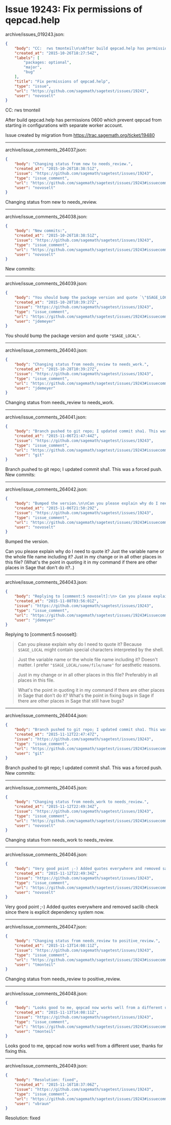 # Issue 19243: Fix permissions of qepcad.help

archive/issues_019243.json:
```json
{
    "body": "CC:  rws tmonteil\n\nAfter build qepcad.help has permissions 0600 which prevent qepcad from starting in configurations with separate worker account.\n\nIssue created by migration from https://trac.sagemath.org/ticket/19480\n\n",
    "created_at": "2015-10-26T18:27:54Z",
    "labels": [
        "packages: optional",
        "major",
        "bug"
    ],
    "title": "Fix permissions of qepcad.help",
    "type": "issue",
    "url": "https://github.com/sagemath/sagetest/issues/19243",
    "user": "novoselt"
}
```
CC:  rws tmonteil

After build qepcad.help has permissions 0600 which prevent qepcad from starting in configurations with separate worker account.

Issue created by migration from https://trac.sagemath.org/ticket/19480





---

archive/issue_comments_264037.json:
```json
{
    "body": "Changing status from new to needs_review.",
    "created_at": "2015-10-26T18:38:51Z",
    "issue": "https://github.com/sagemath/sagetest/issues/19243",
    "type": "issue_comment",
    "url": "https://github.com/sagemath/sagetest/issues/19243#issuecomment-264037",
    "user": "novoselt"
}
```

Changing status from new to needs_review.



---

archive/issue_comments_264038.json:
```json
{
    "body": "New commits:",
    "created_at": "2015-10-26T18:38:51Z",
    "issue": "https://github.com/sagemath/sagetest/issues/19243",
    "type": "issue_comment",
    "url": "https://github.com/sagemath/sagetest/issues/19243#issuecomment-264038",
    "user": "novoselt"
}
```

New commits:



---

archive/issue_comments_264039.json:
```json
{
    "body": "You should bump the package version and quote `\"$SAGE_LOCAL\"`.",
    "created_at": "2015-10-28T10:39:27Z",
    "issue": "https://github.com/sagemath/sagetest/issues/19243",
    "type": "issue_comment",
    "url": "https://github.com/sagemath/sagetest/issues/19243#issuecomment-264039",
    "user": "jdemeyer"
}
```

You should bump the package version and quote `"$SAGE_LOCAL"`.



---

archive/issue_comments_264040.json:
```json
{
    "body": "Changing status from needs_review to needs_work.",
    "created_at": "2015-10-28T10:39:27Z",
    "issue": "https://github.com/sagemath/sagetest/issues/19243",
    "type": "issue_comment",
    "url": "https://github.com/sagemath/sagetest/issues/19243#issuecomment-264040",
    "user": "jdemeyer"
}
```

Changing status from needs_review to needs_work.



---

archive/issue_comments_264041.json:
```json
{
    "body": "Branch pushed to git repo; I updated commit sha1. This was a forced push. New commits:",
    "created_at": "2015-11-06T21:47:44Z",
    "issue": "https://github.com/sagemath/sagetest/issues/19243",
    "type": "issue_comment",
    "url": "https://github.com/sagemath/sagetest/issues/19243#issuecomment-264041",
    "user": "git"
}
```

Branch pushed to git repo; I updated commit sha1. This was a forced push. New commits:



---

archive/issue_comments_264042.json:
```json
{
    "body": "Bumped the version.\n\nCan you please explain why do I need to quote it? Just the variable name or the whole file name including it? Just in my change or in all other places in this file? (What's the point in quoting it in my command if there are other places in Sage that don't do it?..)",
    "created_at": "2015-11-06T21:50:29Z",
    "issue": "https://github.com/sagemath/sagetest/issues/19243",
    "type": "issue_comment",
    "url": "https://github.com/sagemath/sagetest/issues/19243#issuecomment-264042",
    "user": "novoselt"
}
```

Bumped the version.

Can you please explain why do I need to quote it? Just the variable name or the whole file name including it? Just in my change or in all other places in this file? (What's the point in quoting it in my command if there are other places in Sage that don't do it?..)



---

archive/issue_comments_264043.json:
```json
{
    "body": "Replying to [comment:5 novoselt]:\n> Can you please explain why do I need to quote it?\nBecause `$SAGE_LOCAL` might contain special characters interpreted by the shell.\n\n> Just the variable name or the whole file name including it?\nDoesn't matter. I prefer `\"$SAGE_LOCAL/some/file/name\"` for aesthetic reasons.\n\n> Just in my change or in all other places in this file?\nPreferably in all places in this file.\n\n> What's the point in quoting it in my command if there are other places in Sage that don't do it?\nWhat's the point in fixing bugs in Sage if there are other places in Sage that still have bugs?",
    "created_at": "2015-11-08T03:56:01Z",
    "issue": "https://github.com/sagemath/sagetest/issues/19243",
    "type": "issue_comment",
    "url": "https://github.com/sagemath/sagetest/issues/19243#issuecomment-264043",
    "user": "jdemeyer"
}
```

Replying to [comment:5 novoselt]:
> Can you please explain why do I need to quote it?
Because `$SAGE_LOCAL` might contain special characters interpreted by the shell.

> Just the variable name or the whole file name including it?
Doesn't matter. I prefer `"$SAGE_LOCAL/some/file/name"` for aesthetic reasons.

> Just in my change or in all other places in this file?
Preferably in all places in this file.

> What's the point in quoting it in my command if there are other places in Sage that don't do it?
What's the point in fixing bugs in Sage if there are other places in Sage that still have bugs?



---

archive/issue_comments_264044.json:
```json
{
    "body": "Branch pushed to git repo; I updated commit sha1. This was a forced push. New commits:",
    "created_at": "2015-11-12T22:47:47Z",
    "issue": "https://github.com/sagemath/sagetest/issues/19243",
    "type": "issue_comment",
    "url": "https://github.com/sagemath/sagetest/issues/19243#issuecomment-264044",
    "user": "git"
}
```

Branch pushed to git repo; I updated commit sha1. This was a forced push. New commits:



---

archive/issue_comments_264045.json:
```json
{
    "body": "Changing status from needs_work to needs_review.",
    "created_at": "2015-11-12T22:49:34Z",
    "issue": "https://github.com/sagemath/sagetest/issues/19243",
    "type": "issue_comment",
    "url": "https://github.com/sagemath/sagetest/issues/19243#issuecomment-264045",
    "user": "novoselt"
}
```

Changing status from needs_work to needs_review.



---

archive/issue_comments_264046.json:
```json
{
    "body": "Very good point ;-) Added quotes everywhere and removed saclib check since there is explicit dependency system now.",
    "created_at": "2015-11-12T22:49:34Z",
    "issue": "https://github.com/sagemath/sagetest/issues/19243",
    "type": "issue_comment",
    "url": "https://github.com/sagemath/sagetest/issues/19243#issuecomment-264046",
    "user": "novoselt"
}
```

Very good point ;-) Added quotes everywhere and removed saclib check since there is explicit dependency system now.



---

archive/issue_comments_264047.json:
```json
{
    "body": "Changing status from needs_review to positive_review.",
    "created_at": "2015-11-13T14:08:11Z",
    "issue": "https://github.com/sagemath/sagetest/issues/19243",
    "type": "issue_comment",
    "url": "https://github.com/sagemath/sagetest/issues/19243#issuecomment-264047",
    "user": "tmonteil"
}
```

Changing status from needs_review to positive_review.



---

archive/issue_comments_264048.json:
```json
{
    "body": "Looks good to me, qepcad now works well from a different user, thanks for fixing this.",
    "created_at": "2015-11-13T14:08:11Z",
    "issue": "https://github.com/sagemath/sagetest/issues/19243",
    "type": "issue_comment",
    "url": "https://github.com/sagemath/sagetest/issues/19243#issuecomment-264048",
    "user": "tmonteil"
}
```

Looks good to me, qepcad now works well from a different user, thanks for fixing this.



---

archive/issue_comments_264049.json:
```json
{
    "body": "Resolution: fixed",
    "created_at": "2015-11-16T18:37:06Z",
    "issue": "https://github.com/sagemath/sagetest/issues/19243",
    "type": "issue_comment",
    "url": "https://github.com/sagemath/sagetest/issues/19243#issuecomment-264049",
    "user": "vbraun"
}
```

Resolution: fixed
